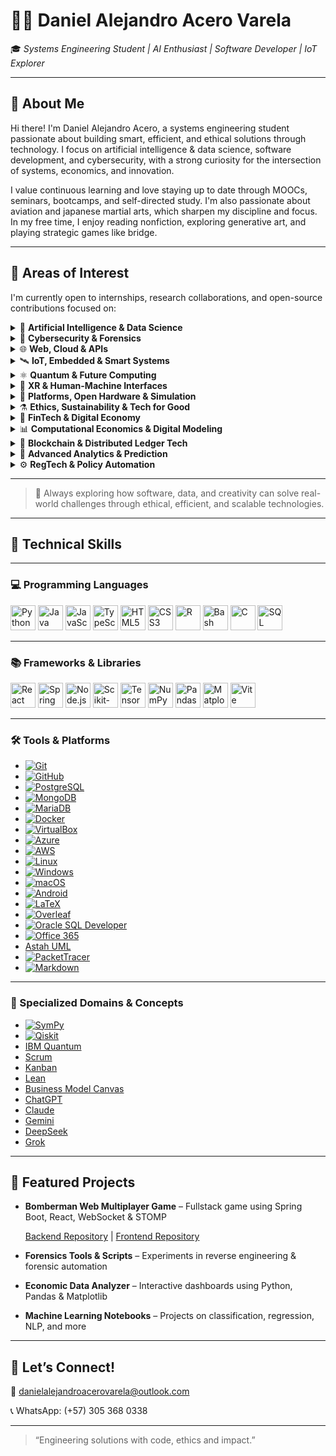 # 👨‍💻 Daniel Alejandro Acero Varela

🎓 *Systems Engineering Student | AI Enthusiast | Software Developer | IoT Explorer*

---

## 🚀 About Me

Hi there! I'm Daniel Alejandro Acero, a systems engineering student passionate about building smart, efficient, and ethical solutions through technology. I focus on artificial intelligence & data science, software development, and cybersecurity, with a strong curiosity for the intersection of systems, economics, and innovation.

I value continuous learning and love staying up to date through MOOCs, seminars, bootcamps, and self-directed study. I'm also passionate about aviation and japanese martial arts, which sharpen my discipline and focus. In my free time, I enjoy reading nonfiction, exploring generative art, and playing strategic games like bridge.

---

## 🔭 Areas of Interest

I'm currently open to internships, research collaborations, and open-source contributions focused on:

<details>
<summary>🤖 <strong>Artificial Intelligence & Data Science</strong></summary>

- Machine/Deep Learning, NLP, Generative AI, XAI  
- Real-Time Analytics, Big Data, Dashboards  
- Federated Learning, TinyML, Reinforcement Learning  

</details>

<details>
<summary>🔐 <strong>Cybersecurity & Forensics</strong></summary>

- Ethical Hacking, Digital Forensics, Threat Intelligence  
- Zero Trust, SMPC, Post-Quantum Cryptography  
- Secure Boot, TPM, Enclaves, PUFs  

</details>

<details>
<summary>🌐 <strong>Web, Cloud & APIs</strong></summary>

- Fullstack (React, Spring Boot, Node.js)  
- JAMstack, Serverless, GraphQL, STOMP/WebSocket  
- Web3, Edge Architectures, API-first Development  

</details>

<details>
<summary>🛰️ <strong>IoT, Embedded & Smart Systems</strong></summary>

- AIoT, Wearables, LPWAN (LoRa, NB-IoT), Smart Cities  
- Embedded ML (MicroPython, EdgeTPU, Jetson), Power Electronics  
- Reconfigurable Hardware, FPGAs, CPS, MEMS/NEMS  

</details>

<details>
<summary>⚛️ <strong>Quantum & Future Computing</strong></summary>

- Quantum Algorithms, Qiskit, Cirq, IBM Q  
- Hybrid Quantum-Classical Systems, PIM, Memristors  
- Quantum-safe Crypto, QKD, Topological Materials  

</details>

<details>
<summary>🧠 <strong>XR & Human-Machine Interfaces</strong></summary>

- AR/VR, Spatial Computing, Eye/Gesture Tracking  
- Brain-Computer Interfaces (BCI), Neuromorphic AI  
- Mixed Reality, Natural User Interfaces (NUI)  

</details>

<details>
<summary>🧩 <strong>Platforms, Open Hardware & Simulation</strong></summary>

- Raspberry Pi, Jetson Orin, Arduino Portenta, ESP32-S3  
- Simulink/HDL Coder, SystemC, Vivado, PYNQ  
- FreeRTOS, Zephyr, RIOT OS, Yocto Project  

</details>

<details>
<summary>⚗️ <strong>Ethics, Sustainability & Tech for Good</strong></summary>

- Responsible AI, Green Computing, Inclusive Design  
- Open Knowledge, Accessible Tech, Education & Social Impact  
- Cross-disciplinary Innovation (AI + Economics + Policy)  

</details>

<details>
<summary>💸 <strong>FinTech & Digital Economy</strong></summary>

- Cryptocurrencies, Stablecoins, CBDCs  
- DeFi, Smart Contracts, Tokenization (NFTs)  
- Robo-Advisors, Algorithmic Trading, Financial Inclusion  

</details>

<details>
<summary>📊 <strong>Computational Economics & Digital Modeling</strong></summary>

- DSGE Models, Econometrics, Agent-Based Simulation  
- Digital Twin Economies, Open Macroeconomic Models  
- Behavioral Modeling via Data Science & AI  

</details>

<details>
<summary>🔗 <strong>Blockchain & Distributed Ledger Tech</strong></summary>

- Blockchain for Supply Chains, Identity, GovTech  
- Zero-Knowledge Proofs (ZKP), DAOs, Decentralized Governance  
- Web3 Protocols, Interoperability & Trust Frameworks  

</details>

<details>
<summary>🧮 <strong>Advanced Analytics & Prediction</strong></summary>

- Time-Series Forecasting, Anomaly Detection  
- Real-Time Data Pipelines, Event-Driven Economies  
- Decision Intelligence Systems, Digital Experimentation  

</details>

<details>
<summary>⚙️ <strong>RegTech & Policy Automation</strong></summary>

- Regulatory Sandboxes, Compliance-as-Code  
- AI for Policy Evaluation, Smart Regulation Systems  
- Digital Identity, Privacy Engineering, LegalTech  

</details>

---

> 🧹 Always exploring how software, data, and creativity can solve real-world challenges through ethical, efficient, and scalable technologies.

---
## 🧐 Technical Skills

---

### 💻 Programming Languages
<p align="left">
  <img src="https://cdn.jsdelivr.net/gh/devicons/devicon/icons/python/python-original.svg" title="Python" height="40"/>
  <img src="https://cdn.jsdelivr.net/gh/devicons/devicon/icons/java/java-original.svg" title="Java" height="40"/>
  <img src="https://cdn.jsdelivr.net/gh/devicons/devicon/icons/javascript/javascript-original.svg" title="JavaScript" height="40"/>
  <img src="https://cdn.jsdelivr.net/gh/devicons/devicon/icons/typescript/typescript-original.svg" title="TypeScript" height="40"/>
  <img src="https://cdn.jsdelivr.net/gh/devicons/devicon/icons/html5/html5-original.svg" title="HTML5" height="40"/>
  <img src="https://cdn.jsdelivr.net/gh/devicons/devicon/icons/css3/css3-original.svg" title="CSS3" height="40"/>
  <img src="https://cdn.jsdelivr.net/gh/devicons/devicon/icons/r/r-original.svg" title="R" height="40"/>
  <img src="https://cdn.jsdelivr.net/gh/devicons/devicon/icons/bash/bash-original.svg" title="Bash" height="40"/>
  <img src="https://cdn.jsdelivr.net/gh/devicons/devicon/icons/c/c-original.svg" title="C" height="40"/>
  <img src="https://cdn.jsdelivr.net/gh/devicons/devicon/icons/mysql/mysql-original.svg" title="SQL" height="40"/>
</p>

---

### 📚 Frameworks & Libraries
<p align="left">
  <img src="https://cdn.jsdelivr.net/gh/devicons/devicon/icons/react/react-original.svg" title="React" height="40"/>
  <img src="https://cdn.jsdelivr.net/gh/devicons/devicon/icons/spring/spring-original.svg" title="Spring Boot" height="40"/>
  <img src="https://cdn.jsdelivr.net/gh/devicons/devicon/icons/nodejs/nodejs-original.svg" title="Node.js" height="40"/>
  <img src="https://upload.wikimedia.org/wikipedia/commons/0/05/Scikit_learn_logo_small.svg" title="Scikit-learn" height="40"/>
  <img src="https://www.tensorflow.org/images/tf_logo_social.png" title="TensorFlow" height="40"/>
  <img src="https://cdn.jsdelivr.net/gh/devicons/devicon/icons/numpy/numpy-original.svg" title="NumPy" height="40"/>
  <img src="https://cdn.jsdelivr.net/gh/devicons/devicon/icons/pandas/pandas-original.svg" title="Pandas" height="40"/>
  <img src="https://cdn.jsdelivr.net/gh/devicons/devicon/icons/matplotlib/matplotlib-original.svg" title="Matplotlib" height="40"/>
  <img src="https://vitejs.dev/logo.svg" title="Vite" height="40"/>
</p>

---

### 🛠️ Tools & Platforms

- [![Git](https://img.shields.io/badge/Git-F05032?logo=git&logoColor=white)](https://git-scm.com/)
- [![GitHub](https://img.shields.io/badge/GitHub-181717?logo=github&logoColor=white)](https://github.com)
- [![PostgreSQL](https://img.shields.io/badge/PostgreSQL-336791?logo=postgresql&logoColor=white)](https://www.postgresql.org/)
- [![MongoDB](https://img.shields.io/badge/MongoDB-47A248?logo=mongodb&logoColor=white)](https://www.mongodb.com/)
- [![MariaDB](https://img.shields.io/badge/MariaDB-003545?logo=mariadb&logoColor=white)](https://mariadb.org/)
- [![Docker](https://img.shields.io/badge/Docker-2496ED?logo=docker&logoColor=white)](https://www.docker.com/)
- [![VirtualBox](https://img.shields.io/badge/VirtualBox-183A61?logo=virtualbox&logoColor=white)](https://www.virtualbox.org/)
- [![Azure](https://img.shields.io/badge/Microsoft%20Azure-0078D4?logo=microsoft-azure&logoColor=white)](https://azure.microsoft.com/)
- [![AWS](https://img.shields.io/badge/AWS-232F3E?logo=amazon-aws&logoColor=white)](https://aws.amazon.com/)
- [![Linux](https://img.shields.io/badge/Linux-FCC624?logo=linux&logoColor=black)](https://www.linux.org/)
- [![Windows](https://img.shields.io/badge/Windows-0078D6?logo=windows&logoColor=white)](https://www.microsoft.com/windows)
- [![macOS](https://img.shields.io/badge/macOS-000000?logo=apple&logoColor=white)](https://www.apple.com/macos/)
- [![Android](https://img.shields.io/badge/Android-3DDC84?logo=android&logoColor=white)](https://www.android.com/)
- [![LaTeX](https://img.shields.io/badge/LaTeX-008080?logo=latex&logoColor=white)](https://www.latex-project.org/)
- [![Overleaf](https://img.shields.io/badge/Overleaf-47A141?logo=overleaf&logoColor=white)](https://www.overleaf.com/)
- [![Oracle SQL Developer](https://img.shields.io/badge/Oracle-FF0000?logo=oracle&logoColor=white)](https://www.oracle.com/database/sqldeveloper/)
- [![Office 365](https://img.shields.io/badge/Microsoft_Office-D83B01?logo=microsoft-office&logoColor=white)](https://www.microsoft.com/microsoft-365)
- [Astah UML](https://astah.net/)
- [![PacketTracer](https://img.shields.io/badge/Cisco%20PacketTracer-1BA0D7?logo=cisco&logoColor=white)](https://www.netacad.com/courses/packet-tracer)
- [![Markdown](https://img.shields.io/badge/Markdown-000000?logo=markdown&logoColor=white)](https://www.markdownguide.org/)

---

### 🧪 Specialized Domains & Concepts

- [![SymPy](https://img.shields.io/badge/SymPy-3776AB?logo=python&logoColor=white)](https://www.sympy.org)
- [![Qiskit](https://img.shields.io/badge/Qiskit-222222?logo=IBM&logoColor=white)](https://qiskit.org)
- [IBM Quantum](https://quantum-computing.ibm.com)
- [Scrum](https://www.scrum.org)
- [Kanban](https://kanbanize.com/kanban-resources/getting-started/what-is-kanban)
- [Lean](https://lean.org)
- [Business Model Canvas](https://www.strategyzer.com/canvas/business-model-canvas)
- [ChatGPT](https://chat.openai.com)
- [Claude](https://www.anthropic.com/index/claude)
- [Gemini](https://deepmind.google/technologies/gemini)
- [DeepSeek](https://github.com/deepseek-ai)
- [Grok](https://x.ai)

---

## 📂 Featured Projects

* **Bomberman Web Multiplayer Game** – Fullstack game using Spring Boot, React, WebSocket & STOMP

  [Backend Repository](https://github.com/Santiago-Cordoba/BombermanARSW-Back) | [Frontend Repository](https://github.com/Santiago-Cordoba/BombermanARSW-Front/tree/develop)

* **Forensics Tools & Scripts** – Experiments in reverse engineering & forensic automation

* **Economic Data Analyzer** – Interactive dashboards using Python, Pandas & Matplotlib

* **Machine Learning Notebooks** – Projects on classification, regression, NLP, and more

---

## 🤝 Let’s Connect!

📧 [danielalejandroacerovarela@outlook.com](mailto:danielalejandroacerovarela@outlook.com)

📞 WhatsApp: (+57) 305 368 0338

---

> “Engineering solutions with code, ethics and impact.”
